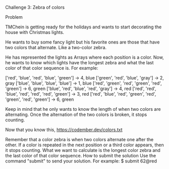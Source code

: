 Challenge 3: Zebra of colors

Problem

TMChein is getting ready for the holidays and wants to start decorating the house with Christmas lights.

He wants to buy some fancy light but his favorite ones are those that have two colors that alternate. Like a two-color zebra.

He has represented the lights as Arrays where each position is a color. Now, he wants to know which lights have the longest zebra and what the last color of that color sequence is. For example:

['red', 'blue', 'red', 'blue', 'green'] -> 4, blue
['green', 'red', 'blue', 'gray'] -> 2, gray
['blue', 'blue', 'blue', 'blue'] -> 1, blue
['red', 'green', 'red', 'green', 'red', 'green'] -> 6, green
['blue', 'red', 'blue', 'red', 'gray'] -> 4, red
['red', 'red', 'blue', 'red', 'red', 'red', 'green'] -> 3, red
['red', 'blue', 'red', 'green', 'red', 'green', 'red', 'green'] -> 6, green

Keep in mind that he only wants to know the length of when two colors are alternating. Once the alternation of the two colors is broken, it stops counting.

Now that you know this, https://codember.dev/colors.txt

Remember that a color zebra is when two colors alternate one after the other. If a color is repeated in the next position or a third color appears, then it stops counting.
What we want to calculate is the longest color zebra and the last color of that color sequence.
How to submit the solution
Use the command "submit" to send your solution. For example:
$ submit 62@red